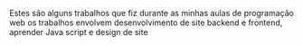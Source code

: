 Estes são alguns trabalhos que fiz durante as minhas aulas de programação web os trabalhos envolvem desenvolvimento de site backend e frontend, aprender Java script e design de site